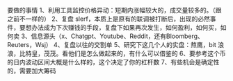 要做的事情
1、利用工具监控价格异动：短期内涨幅较大的，成交量较多的。（跟之前不一样的）
2、复盘 slerf，本质上是原有的联调被打断后，出现的必然事件，要想办法成为下次赚钱的手段，复盘下如果再次发生，如何盈利，如何买，如何卖
3、信息源头（x、Chatgpt、Youtube、Reddit，还有Bloomberg、Reuters，Wsj）
4、复盘以往的交割单
5、研究下这几个人的实盘：熬鹰，bit 浪浪，比特皇，茂茂。看他们是怎么做起来的，有什么可以借鉴的
6、要参考这个币的日内波动区间大概是什么样的，这个决定了你的杠杆数
7、有些机会是确定性的，需要加大筹码